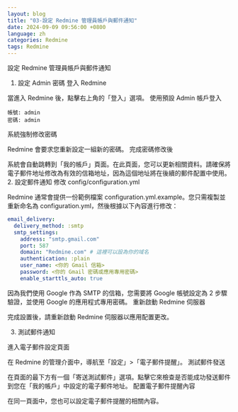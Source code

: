 ```yaml
---
layout: blog
title: "03-設定 Redmine 管理員帳戶與郵件通知"
date: 2024-09-09 09:56:00 +0800
language: zh
categories: Redmine
tags: Redmine
---
```


設定 Redmine 管理員帳戶與郵件通知
1. 設定 Admin 密碼
登入 Redmine

當進入 Redmine 後，點擊右上角的「登入」選項。
使用預設 Admin 帳戶登入
```
帳號: admin
密碼: admin
```
系統強制修改密碼

Redmine 會要求您重新設定一組新的密碼。
完成密碼修改後

系統會自動跳轉到「我的帳戶」頁面。在此頁面，您可以更新相關資料。請確保將電子郵件地址修改為有效的信箱地址，因為這個地址將在後續的郵件配置中使用。
2. 設定郵件通知
修改 config/configuration.yml

Redmine 通常會提供一份範例檔案 configuration.yml.example。您只需複製並重新命名為 configuration.yml，然後根據以下內容進行修改：
```yaml
email_delivery:
  delivery_method: :smtp
  smtp_settings:
    address: "smtp.gmail.com"
    port: 587
    domain: "Redmine.com" # 這裡可以設為你的域名
    authentication: :plain
    user_name: <你的 Gmail 信箱>
    password: <你的 Gmail 密碼或應用專用密碼>
    enable_starttls_auto: true
```
因為我們使用 Google 作為 SMTP 的信箱，您需要將 Google 帳號設定為 2 步驟驗證，並使用 Google 的應用程式專用密碼。
重新啟動 Redmine 伺服器

完成設置後，請重新啟動 Redmine 伺服器以應用配置更改。

3. 測試郵件通知

進入電子郵件設定頁面

在 Redmine 的管理介面中，導航至「設定」>「電子郵件提醒」。
測試郵件發送

在頁面的最下方有一個「寄送測試郵件」選項。點擊它來檢查是否能成功發送郵件到您在「我的帳戶」中設定的電子郵件地址。
配置電子郵件提醒內容

在同一頁面中，您也可以設定電子郵件提醒的相關內容。